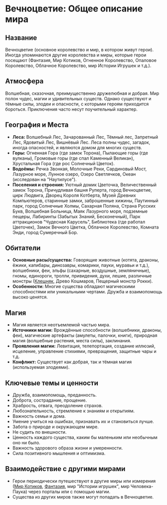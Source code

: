 # Вечноцветие: Общее описание мира

## Название

Вечноцветие (основное королевство и мир, в котором живут герои). Иногда упоминаются другие королевства и миры, которые герои посещают (Фантазия, Мир Котиков, Огненное Королевство, Опаловое Королевство, Облачное Королевство, мир Истории Игрушек и т.д.).

## Атмосфера

Волшебная, сказочная, преимущественно дружелюбная и добрая. Мир полон чудес, магии и удивительных существ. Однако существуют и тёмные силы, злодеи и опасности, с которыми героям приходится бороться. Приключения часто несут поучительный характер.

## География и Места

- **Леса:** Волшебный Лес, Зачарованный Лес, Тёмный лес, Запретный Лес, Ядовитый Лес, Вишнёвый Лес. Леса полны чудес, загадок, иногда опасностей, и являются домом для многих существ.
- **Горы:** Огненная Гора (где замок Торона), Пылающие горы (где вулканы), Громовые горы (где спал Каменный Великан), Хрустальная Гора (где рос Солнечный Цветок).
- **Водоёмы:** Речка Звонкая, Молочные Реки, Сардиновый Мост, Лазурное море, Лунное озеро, Озеро Светлячков, Океан (исследован на "Наутилусе").
- **Поселения и строения:** Уютный домик Цветочка, Величественный замок Торона, Причудливая башня Руперта, город Вечноцветие, цирк Людвига, Дворец Короля Котберта, Музей Древних Компьютеров, старинные замки, заброшенные хижины, Паутинный парк, город Солнечные Холмы, Сахарная Поляна, Страна Русских Букв, Волшебная Больница, Маяк Лазурного моря, подземные пещеры, Лабиринты (Забытых Знаний, Бесконечный), Парк аттракционов "Чудесная Карусель", Библиотека (где работал Цветочек), Замок Вечного Цветка, Облачное Королевство, Комната Энди, город Сумеречный Бор.

## Обитатели

- **Основные расы/существа:** Говорящие животные (котята, драконы, ёжики, капибары, динозавры, комарики, пауки, муравьи и т.д.), волшебники, феи, эльфы (сахарные, воздушные, земляничные), гномы, единороги, тролли, привидения, духи, лешие, различные монстры ([Клешняк](../characters/villains/kleshnyak.md), Древо Кошмаров, Пещерный монстр Рокки).
- **Особенности:** Многие существа обладают магическими способностями или уникальными чертами. Дружба и взаимопомощь высоко ценятся.

## Магия

- Магия является неотъемлемой частью мира.
- **Источники магии:** Врождённые способности (волшебники, драконы, феи), магические артефакты (амулеты, палочки, книги), природная магия (волшебные растения, места силы), заклинания.
- **Проявления магии:** Левитация, телепортация, создание иллюзий, исцеление, управление стихиями, превращения, защитные чары и т.д.
- **Конфликт:** Существует как добрая, так и тёмная магия (используемая злодеями).

## Ключевые темы и ценности

- Дружба, взаимопомощь, преданность.
- Доброта, сострадание, прощение.
- Храбрость, отвага, преодоление страхов.
- Любознательность, стремление к знаниям и открытиям.
- Важность семьи и дома.
- Умение учиться на ошибках, признавать их и становиться лучше.
- Забота о природе и окружающем мире.
- Не судить по внешности.
- Ценность каждого существа, каким бы маленьким или необычным оно ни было.
- Важность здорового образа жизни и умеренности.
- Сила позитивного мышления и оптимизма.

## Взаимодействие с другими мирами

- Герои периодически путешествуют в другие миры или измерения ([Мир Котиков](../places/mir_kotikov.md), [Фантазия](../places/fantaziya_strana.md), мир "Истории игрушек", мир Человека-Паука) через порталы или с помощью магии.
- Существа из других миров также могут попадать в Вечноцветие.
